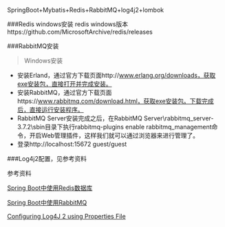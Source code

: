 
SpringBoot+Mybatis+Redis+RabbitMQ+log4j2+lombok

###Redis windows安装
redis windows版本https://github.com/MicrosoftArchive/redis/releases

###RabbitMQ安装
>Windows安装
- 安装Erland，通过官方下载页面http://www.erlang.org/downloads，获取exe安装包，直接打开并完成安装。
- 安装RabbitMQ，通过官方下载页面https://www.rabbitmq.com/download.html，获取exe安装包。下载完成后，直接运行安装程序。
- RabbitMQ Server安装完成之后，在RabbitMQ Server\rabbitmq_server-3.7.2\sbin目录下执行rabbitmq-plugins enable rabbitmq_management命令，开启Web管理插件，这样我们就可以通过浏览器来进行管理了。
- 登录http://localhost:15672 guest/guest

###Log4j2配置，见参考资料

参考资料

[Spring Boot中使用Redis数据库](http://blog.didispace.com/springbootredis/)

[Spring Boot中使用RabbitMQ](http://blog.didispace.com/spring-boot-rabbitmq/)

[Configuring Log4J 2 using Properties File](https://springframework.guru/log4j-2-configuration-using-properties-file/)

